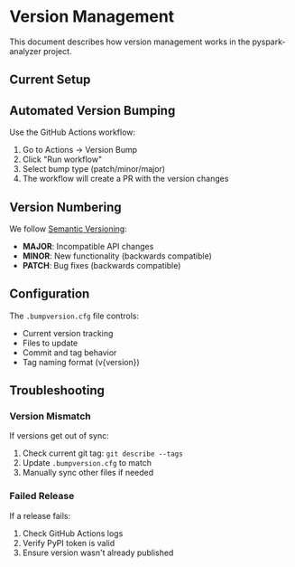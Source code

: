 # Version Management

This document describes how version management works in the pyspark-analyzer project.

## Current Setup

## Automated Version Bumping

Use the GitHub Actions workflow:

1. Go to Actions → Version Bump
2. Click "Run workflow"
3. Select bump type (patch/minor/major)
4. The workflow will create a PR with the version changes

## Version Numbering

We follow [Semantic Versioning](https://semver.org/):
- **MAJOR**: Incompatible API changes
- **MINOR**: New functionality (backwards compatible)
- **PATCH**: Bug fixes (backwards compatible)

## Configuration

The `.bumpversion.cfg` file controls:
- Current version tracking
- Files to update
- Commit and tag behavior
- Tag naming format (v{version})

## Troubleshooting

### Version Mismatch
If versions get out of sync:
1. Check current git tag: `git describe --tags`
2. Update `.bumpversion.cfg` to match
3. Manually sync other files if needed

### Failed Release
If a release fails:
1. Check GitHub Actions logs
2. Verify PyPI token is valid
3. Ensure version wasn't already published
